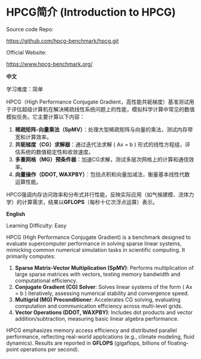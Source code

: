 # HPCG简介 (Introduction to HPCG)

Source code Repo:

https://github.com/hpcg-benchmark/hpcg.git

Official Website:

https://www.hpcg-benchmark.org/


**中文**  

学习难度：简单

HPCG（High Performance Conjugate Gradient，高性能共轭梯度）基准测试用于评估超级计算机在解决稀疏线性系统问题上的性能，模拟科学计算中常见的数值模拟任务。它主要计算以下内容：  
1. **稀疏矩阵-向量乘法（SpMV）**：处理大型稀疏矩阵与向量的乘法，测试内存带宽和计算效率。  
2. **共轭梯度（CG）求解器**：通过迭代法求解 \( Ax = b \) 形式的线性方程组，评估系统的数值稳定性和收敛速度。  
3. **多重网格（MG）预条件器**：加速CG求解，测试多层次网格上的计算和通信效率。  
4. **向量操作（DDOT, WAXPBY）**：包括点积和向量加减法，衡量基本线性代数运算性能。  

HPCG强调内存访问效率和分布式并行性能，反映实际应用（如气候建模、流体力学）的计算需求，结果以**GFLOPS**（每秒十亿次浮点运算）表示。

**English**  

Learning Difficulty: Easy

HPCG (High Performance Conjugate Gradient) is a benchmark designed to evaluate supercomputer performance in solving sparse linear systems, mimicking common numerical simulation tasks in scientific computing. It primarily computes:  
1. **Sparse Matrix-Vector Multiplication (SpMV)**: Performs multiplication of large sparse matrices with vectors, testing memory bandwidth and computational efficiency.  
2. **Conjugate Gradient (CG) Solver**: Solves linear systems of the form \( Ax = b \) iteratively, assessing numerical stability and convergence speed.  
3. **Multigrid (MG) Preconditioner**: Accelerates CG solving, evaluating computation and communication efficiency across multi-level grids.  
4. **Vector Operations (DDOT, WAXPBY)**: Includes dot products and vector addition/subtraction, measuring basic linear algebra performance.  

HPCG emphasizes memory access efficiency and distributed parallel performance, reflecting real-world applications (e.g., climate modeling, fluid dynamics). Results are reported in **GFLOPS** (gigaflops, billions of floating-point operations per second).